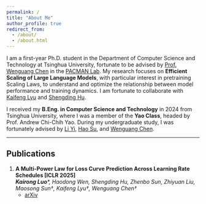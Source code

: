 ```yaml
---
permalink: /
title: "About Me"
author_profile: true
redirect_from: 
  - /about/
  - /about.html
---
```


I am a first-year Ph.D. student in the Department of Computer Science and Technology at Tsinghua University, fortunate to be advised by [Prof. Wenguang Chen](https://pacman.cs.tsinghua.edu.cn/~cwg/) in the [PACMAN Lab](https://github.com/thu-pacman). My research focuses on **Efficient Scaling of Large Language Models**, with particular interest in pretraining Scaling Laws, to understand and optimize the relationship between model performance and training dynamics. I am fortunate to collaborate with [Kaifeng Lyu](https://kaifeng.ac/) and [Shengding Hu](https://shengdinghu.github.io/).

<!--
- **Pretraining Scaling Laws**: Understanding and optimizing the relationship between model performance and training dynamics.  
- **Data Improvement**: Enhancing the quality and efficiency of training data for better model generalization.  
-->
<!--
- **Reinforcement Learning**: Exploring RL techniques for fine-tuning and improving large language models.  
-->

I received my **B.Eng. in Computer Science and Technology** in 2024 from Tsinghua University, where I was a member of the **Yao Class**, headed by Prof. Andrew Chi-Chih Yao. During my undergraduate study, I was fortunately advised by [Li Yi](https://ericyi.github.io/), [Hao Su](https://cseweb.ucsd.edu/~haosu/), and [Wenguang Chen](https://pacman.cs.tsinghua.edu.cn/~cwg/).
<!--
During my undergraduate studies, I had the privilege of visiting the **SU Lab** at UC San Diego in Spring 2023, where I was advised by [Prof. Hao Su](https://cseweb.ucsd.edu/~haosu/).  
-->

---

## Publications
1. **A Multi-Power Law for Loss Curve Prediction Across Learning Rate Schedules [ICLR 2025]**  
   ***Kairong Luo**\*, Haodong Wen, Shengding Hu, Zhenbo Sun, Zhiyuan Liu, Maosong Sun†, Kaifeng Lyu†, Wenguang Chen†*  
   - [arXiv](https://arxiv.org/abs/2503.12811)
